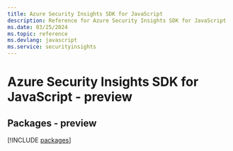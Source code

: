 ```yaml
---
title: Azure Security Insights SDK for JavaScript
description: Reference for Azure Security Insights SDK for JavaScript
ms.date: 03/25/2024
ms.topic: reference
ms.devlang: javascript
ms.service: securityinsights
---
```

# Azure Security Insights SDK for JavaScript - preview
## Packages - preview
[!INCLUDE [packages](security-insights-index.md)]